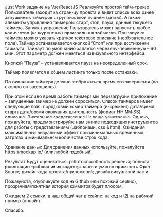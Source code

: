 Just Work задание на Vue/React JS
Реализуйте простой тайм-трекер
Пользователь заходит на страницу проекта и видит список всех ранее запущенных таймеров с группировкой по дням (датам). А также элементы управления таймером: старт, стоп, пауза, данные текущего таймера.
Запуск / управление
Пользователь может запустить любое количество (конкурентных) произвольных таймеров.
При запуске таймера можно указать краткое текстовое описание (необязательное поле).
Таймер останавливается кнопкой “Стоп” или при достижении таймаута.
Таймаут по умолчанию задается через env-переменную – 60 мин.
Этот параметр должен меняться из визуального интерфейса.

Кнопкой “Пауза” – устанавливается пауза на неопределенный срок.

Таймер появляется в общем листинге только после остановки.

По окончании таймера должно отображаться время его завершения (во сколько он завершился).

При этом если во время работы таймера мы перезагрузим приложение – запущенный таймер не должен сброситься.
Список таймеров
имеет следующие поля:
порядковый номер таймера (инкремент)
дата/время старта
дата/время окончания
длительность (формат HH:MM:SS)
описание.
Визуальное представление
На ваше усмотрение. Однако, пожалуйста, продемонстрируйте нам знание подходящих инструментов для работы с представлениям (шаблонами, css & html).
Ожидания: максимальный визуальный эффект при минимальных временных затратах и минимальном количестве строк кода.

Хранение данных
Для хранения данных используйте, пожалуйста https://mockapi.io/ (или любой подобный).

Результат
Будут оцениваться:
работоспособность решения;
полнота реализации требований из задачи;
знания и умения применять Open Source;
дизайн кода проекта/приложений;
дизайн визуальной части.

Пожалуйста, опубликуйте код на Github (или похожий сервис), прозрачная/понятная история коммитов будет плюсом.

Ожидаем 2 ссылки, в наш общий чат в скайпе:
на код
и (2) на рабочий пример (онлайн).

Спасибо.
